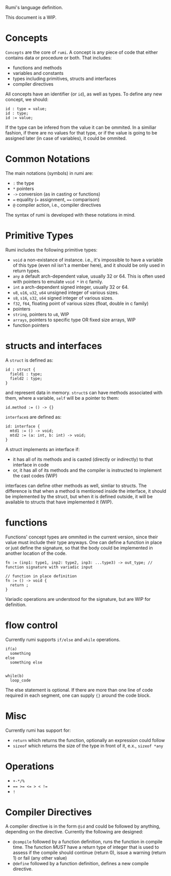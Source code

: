 Rumi's language definition.

This document is a WIP.

# Concepts

`Concepts` are the core of `rumi`. A concept is any piece of code that either contains data or procedure or both. That includes:

* functions and methods
* variables and constants
* types including primitives, structs and interfaces
* compiler directives

All concepts have an identifier (or `id`), as well as types. To define any new concept, we should:

``` rumi
id : type = value;
id : type;
id := value;
```

If the type can be infered from the value it can be ommited. In a similiar fashion, if there are no values for that type, or if the value is going to be assigned later (in case of variables), it could be ommited.


# Common Notations

The main notations (symbols) in rumi are:

* `:` the type
* `*` pointers
* `->` conversion (as in casting or functions)
* `=` equality (`=` assignment, `==` comparison)
* `@` compiler action, i.e., compiler directives

The syntax of rumi is developed with these notations in mind.

# Primitive Types

Rumi includes the following primitive types:

* `void` a non-existance of instance. i.e., it's impossible to have a variable of this type (even nil isn't a member here), and it should be only used in return types.
* `any` a default arch-dependent value, usually 32 or 64. This is often used with pointers to emulate `void *` in c family.
* `int` a arch-dependent signed integer, usually 32 or 64.
* `u8`, `u16`, `u32`, `u64` unsigned integer of various sizes.
* `s8`, `s16`, `s32`, `s64` signed integer of various sizes.
* `f32`, `f64`, floating point of various sizes (float, double in c family)
* pointers
* `string`, pointers to `u8`, WIP
* `arrays`, pointers to specific type OR fixed size arrays, WIP
* function pointers

# structs and interfaces

A `struct` is defined as:

``` rumi
id : struct {
  field1 : type;
  field2 : type;
}
```

and represent data in memory. `struct`s can have methods associated with them, where a variable, `self` will be a pointer to them:

``` rumi
id.method := () -> {}
```

`interface`s are defined as:

``` rumi
id: interface {
  mtd1 := () -> void;
  mtd2 := (a: int, b: int) -> void;
}
```

A struct implements an interface if:

* it has all of its methods and is casted (directly or indirectly) to that interface in code
* or, it has all of its methods and the compiler is instructed to implement the cast codes (WIP)

interfaces can define other methods as well, simliar to structs. The difference is that when a method is mentioned inside the interface, it should be implemented by the struct, but when it is defined outside, it will be available to structs that have implemented it (WIP).

# functions

Functions' concept types are ommited in the current version, since their value must include their type anyways. One can define a function in place or just define the signature, so that the body could be implemented in another location of the code.

``` rumi
fn := (inp1: type1, inp2: type2, inp3: ...type3) -> out_type; // function signature with variadic input

// function in place definition
fn := () -> void {
  return ;
}
```

Variadic operations are understood for the signature, but are WIP for definition.

# flow control

Currently rumi supports `if/else` and `while` operations. 

``` rumi
if(a)
  something
else
  something else


while(b)
  loop_code

```

The else statement is optional. If there are more than one line of code required in each segment, one can supply `{}` around the code block.

# Misc

Currently rumi has support for:

* `return` which returns the function, optionally an expression could follow
* `sizeof` which returns the size of the type in front of it, e.x., `sizeof *any`

# Operations

* `+-*/%`
* `== >= <= > < !=`
* `!`

# Compiler Directives

A compiler directive is in the form `@id` and could be followed by anything, depending on the directive. Currently the following are designed:

* `@compile` followed by a function definition, runs the function in compile time. The function *MUST* have a return type of integer that is used to assess if the compile should continue (return 0), issue a warning (return 1) or fail (any other value)
* `@define` followed by a function definition, defines a new compile directive. 
